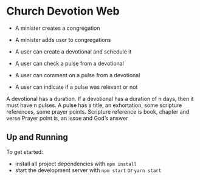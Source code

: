 # Church Devotion Web

* A minister creates a congregation

* A minister adds user to congregations

* A user can create a devotional and schedule it

* A user can check a pulse from a devotional

* A user can comment on a pulse from a devotional

* A user can indicate if a pulse was relevant or not


A devotional has a duration. If a devotional has a duration of n days, then it must have n pulses.
A pulse has a title, an exhortation, some scripture references, some prayer points.
Scripture reference is book, chapter and verse
Prayer point is, an issue and God’s answer

## Up and Running

To get started:

* install all project dependencies with `npm install`
* start the development server with `npm start` or `yarn start`